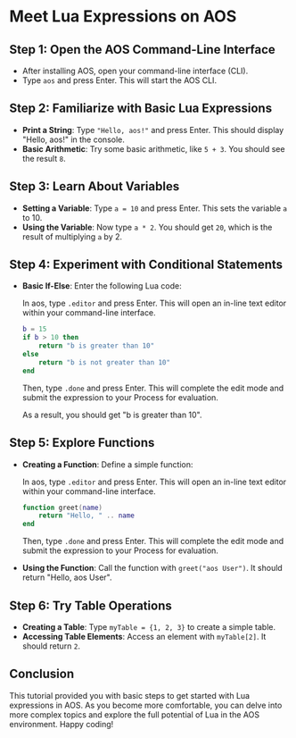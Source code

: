 # Meet Lua Expressions on AOS

## Step 1: Open the AOS Command-Line Interface

- After installing AOS, open your command-line interface (CLI).
- Type `aos` and press Enter. This will start the AOS CLI.

## Step 2: Familiarize with Basic Lua Expressions

- **Print a String**: Type `"Hello, aos!"` and press Enter. This should display "Hello, aos!" in the console.
- **Basic Arithmetic**: Try some basic arithmetic, like `5 + 3`. You should see the result `8`.

## Step 3: Learn About Variables

- **Setting a Variable**: Type `a = 10` and press Enter. This sets the variable `a` to 10.
- **Using the Variable**: Now type `a * 2`. You should get `20`, which is the result of multiplying `a` by 2.

## Step 4: Experiment with Conditional Statements

- **Basic If-Else**: Enter the following Lua code:

  In aos, type `.editor` and press Enter. This will open an in-line text editor within your command-line interface.

  ```lua
  b = 15
  if b > 10 then
      return "b is greater than 10"
  else
      return "b is not greater than 10"
  end
  ```

  Then, type `.done` and press Enter. This will complete the edit mode and submit the expression to your Process for evaluation.

  As a result, you should get "b is greater than 10".

## Step 5: Explore Functions

- **Creating a Function**: Define a simple function:

  In aos, type `.editor` and press Enter. This will open an in-line text editor within your command-line interface.

  ```lua
  function greet(name)
      return "Hello, " .. name
  end
  ```

  Then, type `.done` and press Enter. This will complete the edit mode and submit the expression to your Process for evaluation.

- **Using the Function**: Call the function with `greet("aos User")`. It should return "Hello, aos User".

## Step 6: Try Table Operations

- **Creating a Table**: Type `myTable = {1, 2, 3}` to create a simple table.
- **Accessing Table Elements**: Access an element with `myTable[2]`. It should return `2`.

## Conclusion

This tutorial provided you with basic steps to get started with Lua expressions in AOS. As you become more comfortable, you can delve into more complex topics and explore the full potential of Lua in the AOS environment. Happy coding!
